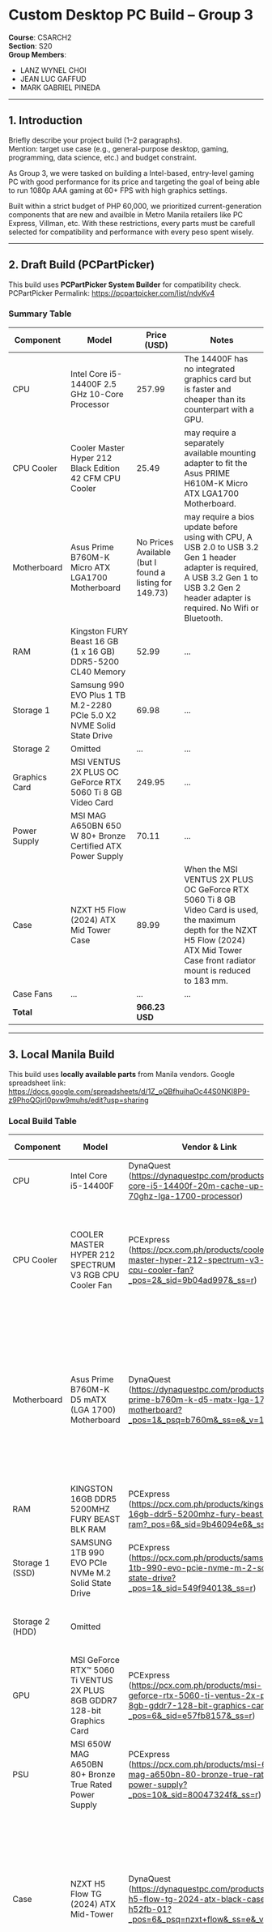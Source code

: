 # Custom Desktop PC Build – Group 3

**Course**: CSARCH2  
**Section**: S20  
**Group Members**:  
- LANZ WYNEL CHOI  
- JEAN LUC GAFFUD
- MARK GABRIEL PINEDA
---

## 1. Introduction
Briefly describe your project build (1–2 paragraphs).  
Mention: target use case (e.g., general-purpose desktop, gaming, programming, data science, etc.) and budget constraint.

As Group 3, we were tasked on building a Intel-based, entry-level gaming PC with good performance for its price and targeting the goal of being able to run 1080p AAA gaming at 60+ FPS with high graphics settings. 

Built within a strict budget of PHP 60,000, we prioritized current-generation components that are new and availble in Metro Manila retailers like PC Express, Villman, etc. With these restrictions, every parts must be carefull selected for compatibility and performance with every peso spent wisely.

---

## 2. Draft Build (PCPartPicker)
This build uses **PCPartPicker System Builder** for compatibility check. 
PCPartPicker Permalink: https://pcpartpicker.com/list/ndvKv4

### Summary Table 
| Component       | Model | Price (USD) | Notes |
|-----------------|-------|-----------------|-------|
| CPU             | Intel Core i5-14400F 2.5 GHz 10-Core Processor  | 257.99          | The 14400F has no integrated graphics card but is faster and cheaper than its counterpart with a GPU.   |
| CPU Cooler      | Cooler Master Hyper 212 Black Edition 42 CFM CPU Cooler   | 25.49            | may require a separately available mounting adapter to fit the Asus PRIME H610M-K Micro ATX LGA1700 Motherboard.  |
| Motherboard     | Asus Prime B760M-K Micro ATX LGA1700 Motherboard   | No Prices Available (but I found a listing for 149.73)            | may require a bios update before using with CPU, A USB 2.0 to USB 3.2 Gen 1 header adapter is required, A USB 3.2 Gen 1 to USB 3.2 Gen 2 header adapter is required. No Wifi or Bluetooth. |
| RAM             | Kingston FURY Beast 16 GB (1 x 16 GB) DDR5-5200 CL40 Memory  | 52.99             | ...   |
| Storage 1       |Samsung 990 EVO Plus 1 TB M.2-2280 PCIe 5.0 X2 NVME Solid State Drive | 69.98             | ...   |
| Storage 2       | Omitted  | ...             | ...   |
| Graphics Card   | MSI VENTUS 2X PLUS OC GeForce RTX 5060 Ti 8 GB Video Card  | 249.95             | ...   |
| Power Supply    | MSI MAG A650BN 650 W 80+ Bronze Certified ATX Power Supply  | 70.11           | ...   |
| Case            | NZXT H5 Flow (2024) ATX Mid Tower Case  | 89.99           | When the MSI VENTUS 2X PLUS OC GeForce RTX 5060 Ti 8 GB Video Card is used, the maximum depth for the NZXT H5 Flow (2024) ATX Mid Tower Case front radiator mount is reduced to 183 mm.   |
| Case Fans       | ...  | ...             | ...   |
| **Total**       |       | **966.23 USD**     |       |

---

## 3. Local Manila Build
This build uses **locally available parts** from Manila vendors.
Google spreadsheet link: https://docs.google.com/spreadsheets/d/1Z_oQBfhuihaOc44S0NKI8P9-z9PhoQGjrI0pvw9muhs/edit?usp=sharing


### Local Build Table
| Component       | Model       | Vendor & Link      | Price (Php) | Compatibility Notes                  |
|-----------------|-------------|--------------------|-------------|--------------------------------------|
| CPU             | Intel Core i5-14400F        | DynaQuest (https://dynaquestpc.com/products/intel-core-i5-14400f-20m-cache-up-to-4-70ghz-lga-1700-processor) | 10,135.00         | Socket LGA1700 compatible with B760M |
| CPU Cooler      | COOLER MASTER HYPER 212 SPECTRUM V3 RGB CPU Cooler Fan         | PCExpress (https://pcx.com.ph/products/cooler-master-hyper-212-spectrum-v3-rgb-cpu-cooler-fan?_pos=2&_sid=9b04ad997&_ss=r)    | 1,300.00         | may require a separately available mounting adapter to fit the Asus PRIME H610M-K Micro ATX LGA1700 Motherboard. |
| Motherboard     | Asus Prime B760M-K D5 mATX (LGA 1700) Motherboard         | DynaQuest (https://dynaquestpc.com/products/asus-prime-b760m-k-d5-matx-lga-1700-motherboard?_pos=1&_psq=b760m&_ss=e&_v=1.0) | 6,645.00       | may require a bios update before using with CPU, A USB 2.0 to USB 3.2 Gen 1 header adapter is required, A USB 3.2 Gen 1 to USB 3.2 Gen 2 header adapter is required. No Wifi or Bluetooth.                   |
| RAM             |  KINGSTON 16GB DDR5 5200MHZ FURY BEAST BLK RAM       | PCExpress (https://pcx.com.ph/products/kingston-16gb-ddr5-5200mhz-fury-beast-blk-ram?_pos=6&_sid=9b46094e6&_ss=r) | 2,700.00      | DDR5-5200 CL40; matches motherboard spec               |
| Storage 1 (SSD) |   SAMSUNG 1TB 990 EVO PCIe NVMe M.2 Solid State Drive    | PCExpress (https://pcx.com.ph/products/samsung-1tb-990-evo-pcie-nvme-m-2-solid-state-drive?_pos=1&_sid=549f94013&_ss=r) | 4,800.00        | PCIe 4.0 NVMe M.2, supported by motherboard              |
| Storage 2 (HDD) | Omitted        |  | 0       | Justification: 1TB sufficient for OS and games              |
| GPU             |  MSI GeForce RTX™ 5060 Ti VENTUS 2X PLUS 8GB GDDR7 128-bit Graphics Card      | PCExpress (https://pcx.com.ph/products/msi-geforce-rtx-5060-ti-ventus-2x-plus-8gb-gddr7-128-bit-graphics-card?_pos=6&_sid=e57fb8157&_ss=r)   | 26,100.00    | PCIe 4.0 x16; requires 1×8-pin PCIe which PSU supports it|
| PSU             | MSI 650W MAG A650BN 80+ Bronze True Rated Power Supply         | PCExpress (https://pcx.com.ph/products/msi-650w-mag-a650bn-80-bronze-true-rated-power-supply?_pos=10&_sid=80047324f&_ss=r) | 3,150.00        | 80 Plus Bronze certified for high efficiency|
| Case            | NZXT H5 Flow TG (2024) ATX Mid-Tower       | DynaQuest (https://dynaquestpc.com/products/nzxt-h5-flow-tg-2024-atx-black-case-cc-h52fb-01?_pos=6&_psq=nzxt+flow&_ss=e&_v=1.0)   | 4,850.00         | When the MSI VENTUS 2X PLUS OC GeForce RTX 5060 Ti 8 GB Video Card is used, the maximum depth for the NZXT H5 Flow (2024) ATX Mid Tower Case front radiator mount is reduced to 183 mm.|
| Case Fans       | two 120mm Quiet Airflow fans       | included with the case    | 0         | Case includes 2×120mm front and 1×120mm rear fans pre-installed in the case                     |
| **Total**       |             |                    | ***PHP 57,895.00*** | Within budget ✅ ***YES***                       |

---

## 4. Compatibility Justification
For each part, explain compatibility and choices.  
Example:  
- **CPU + Motherboard**: The Intel Core i5-14400F uses the LGA1700 socket and is fully supported by the ASUS Prime B760M-K D5 motherboard, which features an LGA1700 socket and B760 chipset with out-of-the-box compatibility for 14th Gen Intel CPUs. The motherboard is capable for provided a stable power supply for the CPU.
- **CPU Cooler**: COOLER MASTER HYPER 212 SPECTRUM V3 RGB CPU Cooler Fan supports LGA1700 mounting, dimensions fits comfortably within the NZXT H5 Flow case
- **RAM**: The Kingston FURY Beast 16GB (2×8GB) DDR5-5200MHz matches the motherboard’s DDR5 memory and operates within its supported speed range 
- ***Storage 1**: The Samsung 990 EVO 1TB NVMe M.2 SSD utilizes a PCIe 4.0 x4 interface, which is fully supported by the motherboard’s primary M.2 slot (PCIe 4.0 x4).
- ***Storage 2***: We chose not to include this since 1TB NVMe SSD provides ample space for the operating system and multiple AAA games, but motherboard includes SATA ports should future expansion be needed.
- ***GPU***: The motherboard has a PCIe 4.0 x16 slot, which is fully compatible with the RTX 5060 Ti’s PCIe interface.
- ***PSU***: MSI 650W MAG A650BN 80+ Bronze True Rated Power Supply has 80+ Bronze rating to ensure a reliable and efficient power supply and it includes the required 1×8-pin for the RTX 5060
- ***Case+Case Fans***: The NZXT H5 Flow TG that supports micro-ATX motherboards like our B760M board and offers pre-installed fans, and provides ample space for both the GPU and CPU cooler. Equipped with 2 120mm fans (front and rear), it provides balanced airflow and this 2-for-1 deal.

---

## 5. Budget Analysis
- **Budget Limit**: ₱60,000  
- **Final Total**: ₱59,680  
- ✅ Within budget
- Notes on trade-offs (e.g., cheaper RAM, higher PSU wattage, no aftermarket cooler, etc.).
- ***Prioritized GPU over secondary storage***: We allocated a significant portion of the budget (₱26,100) to the RTX 5060 Ti, which is essential to achieving our target of 60+ FPS in AAA games at 1080p high settings. As a result, we could not put more resource in other parts like skipping out on a 2nd storage unit.
- ***Striking the balance between costs instead of more expensive options***: For instance, we chose a low price cooler instead of a high-end on to save on cost for the GPU. We opted for reliable but budget-friendly options, balancing the cuts in cost to affording more suitable components to fit the requirements.
- ***Lack of Bluetooth and Wi-Fi connectivity of the motherboard***: We prioritized performance-to-cost ratio over quality of life features of the motherboard's bluetooth and wifi.
---

## 6. Conclusion & Learnings
Reflections on:  
- Price differences (international vs. Manila vendors)  
We observed that local prices in Metro Manila are significantly higher compared to USD. For example, the MSI GeForce RTX™ 5060 Ti VENTUS 2X PLUS 8GB GDDR7 128-bit Graphics Card costs 249.95 USD (14,512.85 PHP) compared to the 26,100 PHP one sold by Manila vendors. This shows the impact of import taxes, shipping, and local distribution costs on pricing. As a result, we have to take local prices more into consideration if we actually want to build this PC.

- Challenges in finding stock or cheaper equivalents  
While we were able to find cheaper components to fit our budget, it was very close to hitting the PHP 60,000 budget limit. This also taught us the value of checking multiple vendors because we were able to find some amazing deals like the case that came with fans limited, but sometimes compremises have to trade off more expensive high-end options for poor but still reliable ones.

- What the group learned about PC components and system design  
We learned that PC building is not just about find the most expensive and powerful parts, but about planning ahead to figure out if certain components match the specifications of others, for instance, selecting an LGA1700 CPU for cooler compatibility. The project allowed us to evaluate our skills of cost-trade off and compatibility to build a PC whose performance can meet our specifications.

---
## 7. Video pitch
- Your video link here  

## 8. References
- PCExpress Link: https://pcx.com.ph/pages/download-pc-express-pricelist 
- DynaQuest Link: https://dynaquestpc.com/ 
- PCPartPicker Link: https://pcpartpicker.com/list/ndvKv4
- Google spreadsheet link: https://docs.google.com/spreadsheets/d/1qRwvaeUCnfAKSuTzUi7RExqpWYilCR7rpeO8edcRLdk/edit?gid=533572080#gid=533572080
- https://www.newegg.com/asus-motherboards-intel/p/1JW-000C-01705#:~:text=ASUS%20Prime%20B760%2DPLUS%20Intel,%24195 (site where I found the USD price listing for Asus Prime B760M-K Micro ATX LGA1700 Motherboard since PCPartPicker does not have it)

